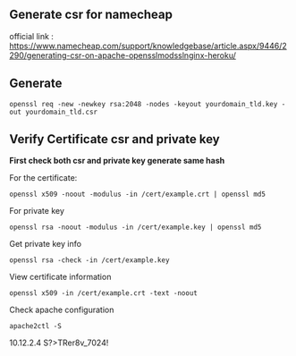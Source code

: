 ## Generate csr for namecheap

official link : https://www.namecheap.com/support/knowledgebase/article.aspx/9446/2290/generating-csr-on-apache-opensslmodsslnginx-heroku/

## Generate

```shell
openssl req -new -newkey rsa:2048 -nodes -keyout yourdomain_tld.key -out yourdomain_tld.csr
```

## Verify Certificate csr and private key

**First check both csr and private key generate same hash**

For the certificate:
```shell
openssl x509 -noout -modulus -in /cert/example.crt | openssl md5
```

For private key
```shell
openssl rsa -noout -modulus -in /cert/example.key | openssl md5
```

Get private key info
```shell
openssl rsa -check -in /cert/example.key
```

View certificate information
```shell
openssl x509 -in /cert/example.crt -text -noout
```

Check apache configuration
```shell
apache2ctl -S
```


10.12.2.4
S?>TRer8v_7024!